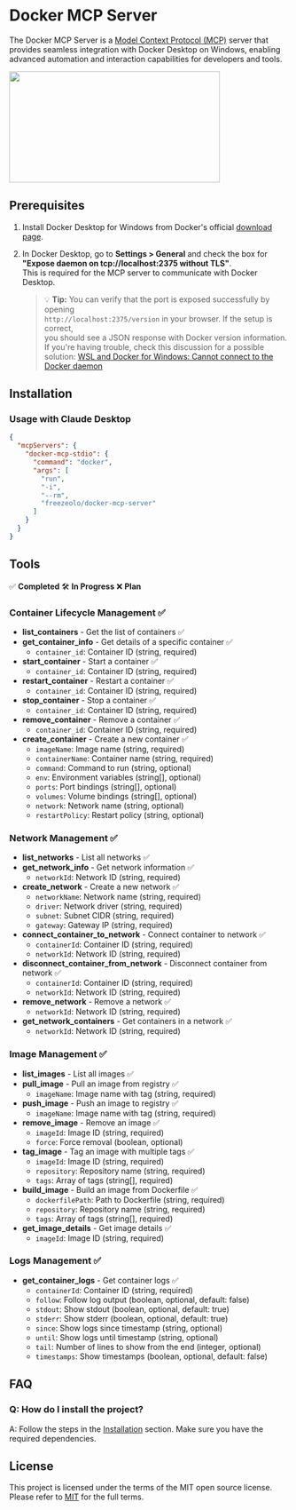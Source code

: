 # Docker MCP Server

The Docker MCP Server is a [Model Context Protocol (MCP)](https://modelcontextprotocol.io/introduction)
server that provides seamless integration with Docker Desktop on Windows, enabling advanced
automation and interaction capabilities for developers and tools.

<a href="https://glama.ai/mcp/servers/@Freezeu/mcp-server-docker">
  <img width="380" height="200" src="https://glama.ai/mcp/servers/@Freezeu/mcp-server-docker/badge" />
</a>

## Prerequisites

1. Install Docker Desktop for Windows from Docker's official [download page](https://docs.docker.com/desktop/setup/install/windows-install/).
2. In Docker Desktop, go to **Settings > General** and check the box for  
   **"Expose daemon on tcp://localhost:2375 without TLS"**.  
   This is required for the MCP server to communicate with Docker Desktop.

   > 💡 **Tip:** You can verify that the port is exposed successfully by opening  
   > `http://localhost:2375/version` in your browser. If the setup is correct,  
   > you should see a JSON response with Docker version information.
   > If you're having trouble, check this discussion for a possible solution:
   > [WSL and Docker for Windows: Cannot connect to the Docker daemon](https://forums.docker.com/t/wsl-and-docker-for-windows-cannot-connect-to-the-docker-daemon-at-tcp-localhost-2375-is-the-docker-daemon-running/63571/13)

## Installation

### Usage with Claude Desktop

```json
{
  "mcpServers": {
    "docker-mcp-stdio": {
      "command": "docker",
      "args": [
        "run",
        "-i",
        "--rm",
        "freezeolo/docker-mcp-server"
      ]
    }
  }
}
```


## Tools
✅ **Completed**  🛠️ **In Progress**  ❌ **Plan**  

### Container Lifecycle Management ✅
  - **list_containers** - Get the list of containers ✅
  - **get_container_info** - Get details of a specific container ✅
    - `container_id`: Container ID (string, required)
  - **start_container** - Start a container ✅
    - `container_id`: Container ID (string, required)
  - **restart_container** - Restart a container ✅
    - `container_id`: Container ID (string, required)
  - **stop_container** - Stop a container ✅
    - `container_id`: Container ID (string, required)
  - **remove_container** - Remove a container ✅
    - `container_id`: Container ID (string, required)
  - **create_container** - Create a new container ✅
    - `imageName`: Image name (string, required)
    - `containerName`: Container name (string, required)
    - `command`: Command to run (string, optional)
    - `env`: Environment variables (string[], optional)
    - `ports`: Port bindings (string[], optional)
    - `volumes`: Volume bindings (string[], optional)
    - `network`: Network name (string, optional)
    - `restartPolicy`: Restart policy (string, optional)

### Network Management ✅
  - **list_networks** - List all networks ✅
  - **get_network_info** - Get network information ✅
    - `networkId`: Network ID (string, required)
  - **create_network** - Create a new network ✅
    - `networkName`: Network name (string, required)
    - `driver`: Network driver (string, required)
    - `subnet`: Subnet CIDR (string, required)
    - `gateway`: Gateway IP (string, required)
  - **connect_container_to_network** - Connect container to network ✅
    - `containerId`: Container ID (string, required)
    - `networkId`: Network ID (string, required)
  - **disconnect_container_from_network** - Disconnect container from network ✅
    - `containerId`: Container ID (string, required)
    - `networkId`: Network ID (string, required)
  - **remove_network** - Remove a network ✅
    - `networkId`: Network ID (string, required)
  - **get_network_containers** - Get containers in a network ✅
    - `networkId`: Network ID (string, required)

### Image Management ✅
  - **list_images** - List all images ✅
  - **pull_image** - Pull an image from registry ✅
    - `imageName`: Image name with tag (string, required)
  - **push_image** - Push an image to registry ✅
    - `imageName`: Image name with tag (string, required)
  - **remove_image** - Remove an image ✅
    - `imageId`: Image ID (string, required)
    - `force`: Force removal (boolean, optional)
  - **tag_image** - Tag an image with multiple tags ✅
    - `imageId`: Image ID (string, required)
    - `repository`: Repository name (string, required)
    - `tags`: Array of tags (string[], required)
  - **build_image** - Build an image from Dockerfile ✅
    - `dockerfilePath`: Path to Dockerfile (string, required)
    - `repository`: Repository name (string, required)
    - `tags`: Array of tags (string[], required)
  - **get_image_details** - Get image details ✅
    - `imageId`: Image ID (string, required)
### Logs Management ✅
  - **get_container_logs** - Get container logs ✅
    - `containerId`: Container ID (string, required)
    - `follow`: Follow log output (boolean, optional, default: false)
    - `stdout`: Show stdout (boolean, optional, default: true)
    - `stderr`: Show stderr (boolean, optional, default: true)
    - `since`: Show logs since timestamp (string, optional)
    - `until`: Show logs until timestamp (string, optional)
    - `tail`: Number of lines to show from the end (integer, optional)
    - `timestamps`: Show timestamps (boolean, optional, default: false)
## FAQ

### Q: How do I install the project?
A: Follow the steps in the [Installation](#installation) section. Make sure you have the required dependencies.


## License

This project is licensed under the terms of the MIT open source license. Please refer to [MIT](./LICENSE) for the full terms.
